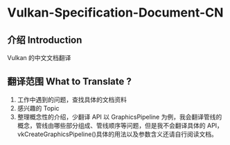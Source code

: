 # Vulkan-Specification-Document-CN

## 介绍 Introduction

Vulkan 的中文文档翻译

## 翻译范围 What to Translate ?

1. 工作中遇到的问题，查找具体的文档资料
2. 感兴趣的 Topic
3. 整理概念性的介绍，少翻译 API
   以 GraphicsPipeline 为例，我会翻译管线的概念，管线由哪些部分组成、管线顺序等问题，但是我不会翻译具体的 API，vkCreateGraphicsPipeline()具体的用法以及参数含义还请自行阅读文档。
